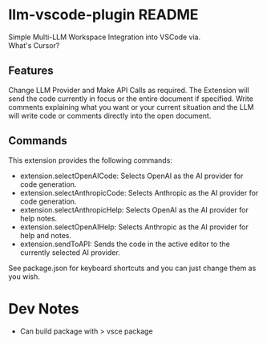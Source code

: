 # llm-vscode-plugin README

Simple Multi-LLM Workspace Integration into VSCode via.
<br>
What's Cursor?

## Features

Change LLM Provider and Make API Calls as required.
The Extension will send the code currently in focus or the entire document if specified.
Write comments explaining what you want or your current situation and the LLM will write code or comments directly into the open document.

## Commands

This extension provides the following commands:

- extension.selectOpenAICode: Selects OpenAI as the AI provider for code generation.
- extension.selectAnthropicCode: Selects Anthropic as the AI provider for code generation.
- extension.selectAnthropicHelp: Selects OpenAI as the AI provider for help notes.
- extension.selectOpenAIHelp: Selects Anthropic as the AI provider for help and notes.
- extension.sendToAPI: Sends the code in the active editor to the currently selected AI provider.

See package.json for keyboard shortcuts and you can just change them as you wish.

# Dev Notes

- Can build package with > vsce package
